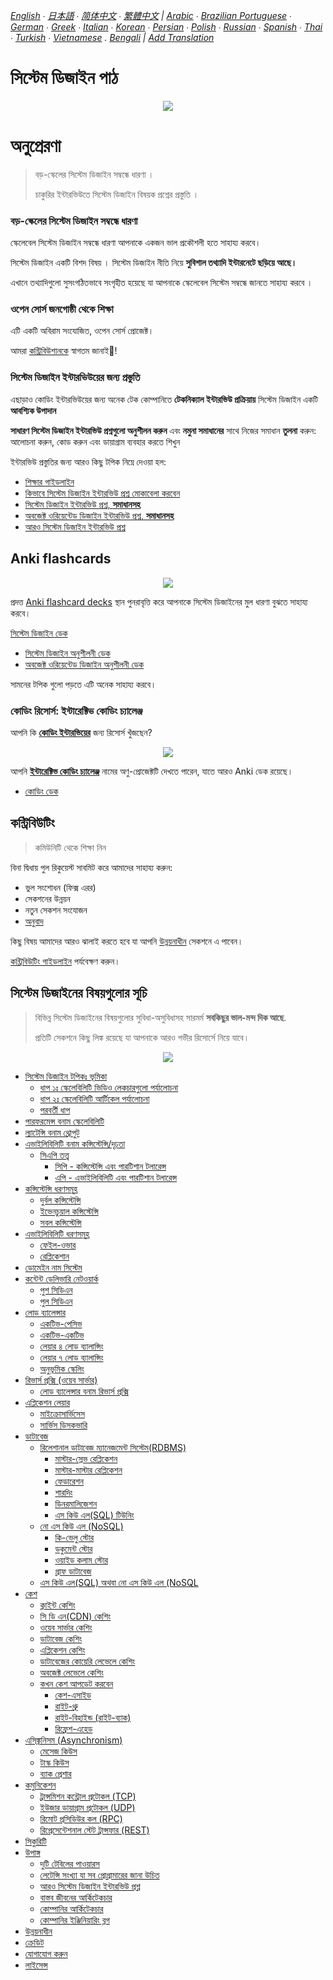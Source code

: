 *[English](README.md) ∙ [日本語](README-ja.md) ∙ [简体中文](README-zh-Hans.md) ∙ [繁體中文](README-zh-TW.md) | [Arabic](https://github.com/donnemartin/system-design-primer/issues/170) ∙ [Brazilian Portuguese](https://github.com/donnemartin/system-design-primer/issues/40) ∙ [German](https://github.com/donnemartin/system-design-primer/issues/186) ∙ [Greek](https://github.com/donnemartin/system-design-primer/issues/130) ∙ [Italian](https://github.com/donnemartin/system-design-primer/issues/104) ∙ [Korean](https://github.com/donnemartin/system-design-primer/issues/102) ∙ [Persian](https://github.com/donnemartin/system-design-primer/issues/110) ∙ [Polish](https://github.com/donnemartin/system-design-primer/issues/68) ∙ [Russian](https://github.com/donnemartin/system-design-primer/issues/87) ∙ [Spanish](https://github.com/donnemartin/system-design-primer/issues/136) ∙ [Thai](https://github.com/donnemartin/system-design-primer/issues/187) ∙ [Turkish](https://github.com/donnemartin/system-design-primer/issues/39) ∙ [Vietnamese](https://github.com/donnemartin/system-design-primer/issues/127) . [Bengali](https://github.com/donnemartin/system-design-primer/issues220) | [Add Translation](https://github.com/donnemartin/system-design-primer/issues/28)*

# সিস্টেম ডিজাইন পাঠ

<p align="center">
  <img src="http://i.imgur.com/jj3A5N8.png">
  <br/>
</p>

# অনুপ্রেরণা

> বড়-স্কেলের সিস্টেম ডিজাইন সম্বন্ধে ধারণা ।
>
> চাকুরির ইন্টারভিউতে সিস্টেম ডিজাইন বিষয়ক প্রশ্নের প্রস্তুতি ।

### বড়-স্কেলের সিস্টেম ডিজাইন সম্বন্ধে ধারণা

স্কেলেবেল সিস্টেম ডিজাইন সম্বন্ধে ধারণা আপনাকে একজন ভাল প্রকৌশলী হতে সাহায্য করবে।

সিস্টেম ডিজাইন একটি বিশদ বিষয় । সিস্টেম ডিজাইন নীতি নিয়ে **সুবিশাল তথ্যাদি ইন্টারনেটে ছড়িয়ে আছে।**

এখানে তথ্যাদিগুলো সুসংগঠিতভাবে সংগৃহীত হয়েছে যা আপনাকে স্কেলেবেল সিস্টেম সম্বন্ধে জানতে সাহায্য করবে ।

### ওপেন সোর্স জনগোষ্ঠী থেকে শিক্ষা

এটি একটি অবিরাম সংযোজিত, ওপেন সোর্স প্রোজেক্ট।

আমরা [কন্ট্রিবিউশানকে](#contributing) স্বাগতম জানাই!

### সিস্টেম ডিজাইন ইন্টারভিউয়ের জন্য প্রস্তুতি

এছাড়াও কোডিং ইন্টারভিউয়ের জন্য অনেক টেক কোম্পানিতে **টেকনিক্যাল ইন্টারভিউ প্রক্রিয়ায়** সিস্টেম ডিজাইন একটি **আবশ্যিক উপাদান**

**সাধারণ সিস্টেম ডিজাইন ইন্টারভিউ প্রশ্নগুলো অনুশীলন করুন** এবং **নমুনা সমাধানের** সাথে নিজের সমাধান **তুলনা** করুন: আলোচনা করুন, কোড করুন এবং ডায়াগ্রাম ব্যবহার করতে শিখুন

ইন্টারভিউ প্রস্তুতির জন্য আরও কিছু টপিক নিম্নে দেওয়া হল:

* [শিক্ষার গাইডলাইন](#study-guide)
* [কিভাবে সিস্টেম ডিজাইন ইন্টারভিউ প্রশ্ন মোকাবেলা করবেন](#how-to-approach-a-system-design-interview-question)
* [সিস্টেম ডিজাইন ইন্টারভিউ প্রশ্ন, **সমাধানসহ**](#system-design-interview-questions-with-solutions)
* [অবজেক্ট ওরিয়েন্টেড ডিজাইন ইন্টারভিউ প্রশ্ন, **সমাধানসহ**](#object-oriented-design-interview-questions-with-solutions)
* [আরও সিস্টেম ডিজাইন ইন্টারভিউ প্রশ্ন](#additional-system-design-interview-questions)

## Anki flashcards

<p align="center">
  <img src="http://i.imgur.com/zdCAkB3.png">
  <br/>
</p>

প্রদত্ত [Anki flashcard decks](https://apps.ankiweb.net/) স্থান পুনরাবৃত্তি করে আপনাকে সিস্টেম ডিজাইনের মুল ধারণা বুঝতে সাহায্য করবে।

 [সিস্টেম ডিজাইন ডেক](https://github.com/donnemartin/system-design-primer/tree/master/resources/flash_cards/System%20Design.apkg)
* [সিস্টেম ডিজাইন অনুশীলনী ডেক](https://github.com/donnemartin/system-design-primer/tree/master/resources/flash_cards/System%20Design%20Exercises.apkg)
* [অবজেক্ট ওরিয়েন্টেড ডিজাইন অনুশীলনী ডেক](https://github.com/donnemartin/system-design-primer/tree/master/resources/flash_cards/OO%20Design.apkg)

সামনের টপিক গুলো পড়তে এটি অনেক সাহায্য করবে।

### কোডিং রিসোর্স: ইন্টারেক্টিভ কোডিং চ্যালেঞ্জ

আপনি কি [**কোডিং ইন্টারভিয়ের**](https://github.com/donnemartin/interactive-coding-challenges) জন্য রিসোর্স খুঁজছেন?

<p align="center">
  <img src="http://i.imgur.com/b4YtAEN.png">
  <br/>
</p>

আপনি [**ইন্টারেক্টিভ কোডিং চ্যালেঞ্জ**](https://github.com/donnemartin/interactive-coding-challenges) নামের অণু-প্রোজেক্টটি দেখতে পারেন, যাতে আরও Anki ডেক রয়েছে।

* [কোডিং ডেক](https://github.com/donnemartin/interactive-coding-challenges/tree/master/anki_cards/Coding.apkg)

## কন্ট্রিবিউটিং

> কমিউনিটি থেকে শিক্ষা নিন

বিনা দ্বিধায় পুল রিকুয়েস্ট সাবমিট করে আমাদের সাহায্য করুন:

* ভুল সংশোধন (ফিক্স এরর)
* সেকশনের উন্নয়ন
* নতুন সেকশন সংযোজন
* [অনুবাদ](https://github.com/donnemartin/system-design-primer/issues/28)

কিছু বিষয় আমাদের আরও ঝালাই করতে হবে যা আপনি [উন্নয়নাধীন](#under-development) সেকশনে এ পাবেন।

[কন্ট্রিবিউটিং গাইডলাইন](CONTRIBUTING.md) পর্যবেক্ষণ করুন।

## সিস্টেম ডিজাইনের বিষয়গুলোর সূচি

> বিভিন্ন সিস্টেম ডিজাইনের বিষয়গুলোর সুবিধা-অসুবিধাসহ সারমর্ম   **সবকিছুর ভাল-মন্দ দিক আছে**.
>
> প্রতিটি সেকশনে কিছু লিঙ্ক রয়েছে যা আপনাকে আরও গভীর রিসোর্সে নিয়ে যাবে।

<p align="center">
  <img src="http://i.imgur.com/jrUBAF7.png">
  <br/>
</p>

* [ সিস্টেম ডিজাইন টপিকঃ ভূমিকা](#system-design-topics-start-here)
    * [ধাপ ১ঃ স্কেলেবিলিটি ভিডিও লেকচারগুলো পর্যালোচনা](#step-1-review-the-scalability-video-lecture)
    * [ধাপ ২ঃ স্কেলেবিলিটি আর্টিকেল পর্যালোচনা](#step-2-review-the-scalability-article)
    * [পরবর্তী ধাপ](#next-steps)
* [পারফরমেন্স বনাম স্কেলেবিলিটি](#performance-vs-scalability)
* [ল্যাটেন্সি বনাম থ্রোপুট](#latency-vs-throughput)
* [এভাইলিবিলিটি বনাম কন্সিস্টেন্সি/দৃঢ়তা](#availability-vs-consistency)
    * [সিএপি তত্ত্ব](#cap-theorem)
        * [সিপি - কন্সিস্টেন্সি এবং পারটিশান টলারেন্স](#cp---consistency-and-partition-tolerance)
        * [এপি - এভাইলিবিলিটি এবং পারটিশান টলারেন্স](#ap---availability-and-partition-tolerance)
* [কন্সিস্টেন্সি ধরণসমূহ](#consistency-patterns)
    * [দুর্বল কন্সিস্টেন্সি](#weak-consistency)
    * [ইভেনচুয়াল কন্সিস্টেন্সি](#eventual-consistency)
    * [সবল কন্সিস্টেন্সি](#strong-consistency)
* [এভাইলিবিলিটি ধরণসমূহ](#availability-patterns)
    * [ফেইল-ওভার](#fail-over)
    * [রেপ্লিকেশান](#replication)
* [ডোমেইন নাম সিস্টেম](#domain-name-system)
* [কন্টেন্ট ডেলিভারি নেটওয়ার্ক](#content-delivery-network)
    * [পুশ সিডিএন](#push-cdns)
    * [পুল সিডিএন](#pull-cdns)
* [লোড ব্যালেন্সার](#load-balancer)
    * [একটিভ-পেসিভ](#active-passive)
    * [একটিভ-একটিভ](#active-active)
    * [লেয়ার ৪ লোড ব্যালান্সিং](#layer-4-load-balancing)
    * [লেয়ার ৭ লোড ব্যালান্সিং](#layer-7-load-balancing)
    * [অনুভূমিক স্কেলিং](#horizontal-scaling)
* [রিভার্স প্রক্সি (ওয়েব সার্ভার)](#reverse-proxy-web-server)
    * [লোড ব্যালেন্সার বনাম রিভার্স প্রক্সি](#load-balancer-vs-reverse-proxy)
* [এপ্লিকেশন লেয়ার](#application-layer)
    * [মাইক্রোসার্ভিসেস](#microservices)
    * [সার্ভিস ডিসকভারি](#service-discovery)
* [ডাটাবেজ](#database)
    * [রিলেশানাল ডাটাবেজ ম্যানেজমেন্ট সিস্টেম(RDBMS)](#relational-database-management-system-rdbms)
        * [মাস্টার-স্লেভ রেপ্লিকেশন](#master-slave-replication)
        * [মাস্টার-মাস্টার রেপ্লিকেশন](#master-master-replication)
        * [ফেডারেশন](#federation)
        * [শারদিং](#sharding)
        * [ডিনরমালিজেশন](#denormalization)
        * [এস কিউ এল(SQL) টিউনিং](#sql-tuning)
    * [নো এস কিউ এল (NoSQL)](#nosql)
        * [কি-ভেলু স্টোর](#key-value-store)
        * [ডকুমেন্ট স্টোর](#document-store)
        * [ওয়াইড কলাম স্টোর](#wide-column-store)
        * [গ্রাফ ডাটাবেজ](#graph-database)
    * [এস কিউ এল(SQL) অথবা  নো এস কিউ এল (NoSQL](#sql-or-nosql)
* [কেশ](#cache)
    * [ক্লাইন্ট কেশিং](#client-caching)
    * [সি ডি এন(CDN) কেশিং](#cdn-caching)
    * [ওয়েব সার্ভার কেশিং](#web-server-caching)
    * [ডাটাবেজ কেশিং](#database-caching)
    * [এপ্লিকেশন কেশিং](#application-caching)
    * [ডাটাবেজের কোয়েরি লেভেলে কেশিং](#caching-at-the-database-query-level)
    * [অবজেক্ট লেভেলে কেশিং](#caching-at-the-object-level)
    * [কখন কেশ আপডেট করবেন](#when-to-update-the-cache)
        * [কেশ-এসাইড](#cache-aside)
        * [রাইট-থ্রু](#write-through)
        * [রাইট-বিহাইন্ড (রাইট-ব্যাক)](#write-behind-write-back)
        * [রিফ্রেশ-এহেড](#refresh-ahead)
* [এসিঙ্ক্রনিসম (Asynchronism)](#asynchronism)
    * [মেসেজ কিউস](#message-queues)
    * [টাস্ক কিউস](#task-queues)
    * [ব্যাক প্রেশার](#back-pressure)
* [কমুনিকেশন](#communication)
    * [ট্রান্সমিশন কন্ট্রোল প্রটোকল (TCP)](#transmission-control-protocol-tcp)
    * [ইউজার ডায়াগ্রাম প্রটোকল (UDP)](#user-datagram-protocol-udp)
    * [রিমোট প্রসিডিউর কল (RPC)](#remote-procedure-call-rpc)
    * [রিপ্রেসেন্টেশনাল স্টেট ট্রান্সফার (REST)](#representational-state-transfer-rest)
* [সিকুরিটি](#security)
* [উপাঙ্গ](#appendix)
    * [দুটি টেবিলের পাওয়ারস](#powers-of-two-table)
    * [লেটেন্সি সংখ্যা যা সব প্রোগ্রামারের জানা উচিত](#latency-numbers-every-programmer-should-know)
    * [আরও সিস্টেম ডিজাইন ইন্টারভিউ প্রশ্ন](#additional-system-design-interview-questions)
    * [বাস্তব জীবনের আর্কিটেকচার](#real-world-architectures)
    * [কোম্পানির আর্কিটেকচার](#company-architectures)
    * [কোম্পানির ইঞ্জিনিয়ারিং ব্লগ](#company-engineering-blogs)
* [উন্নয়নাধীন](#under-development)
* [ক্রেডিট](#credits)
* [যোগাযোগ করুন](#contact-info)
* [লাইসেন্স](#license)
